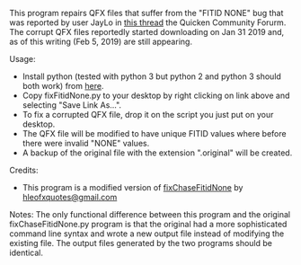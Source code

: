 This program repairs QFX files that suffer from the "FITID NONE" bug that was reported by user JayLo in [this thread][1] the Quicken Community Forurm.  The corrupt QFX files reportedly started downloading on Jan 31 2019 and, as of this writing (Feb 5, 2019) are still appearing.

Usage:

* Install python (tested with python 3 but python 2 and python 3 should both work) from [here][2].
* Copy fixFitidNone.py to your desktop by right clicking on link above and selecting "Save Link As...".
* To fix a corrupted QFX file, drop it on the script you just put on your desktop.
* The QFX file will be modified to have unique FITID values where before there were invalid "NONE" values.
* A backup of the original file with the extension ".original" will be created.


Credits:

* This program is a modified version of [fixChaseFitidNone][3] by hleofxquotes@gmail.com

[1]: https://community.quicken.com/discussion/7838358/cannot-download-transactions-from-chase-bank/p1
[2]: https://www.python.org/
[3]: https://social.microsoft.com/Forums/mvpforum/en-US/f9a4fa77-fe71-4eed-a66e-c828572ab911/fixchasefitidnonepy-python-script-to-fix-up-chase-ltfitidgtnone?forum=money

Notes:  The only functional difference between this program and the original fixChaseFitidNone.py program is that the original had a more sophisticated command line syntax and wrote a new output file instead of modifying the existing file.  The output files generated by the two programs should be identical.
